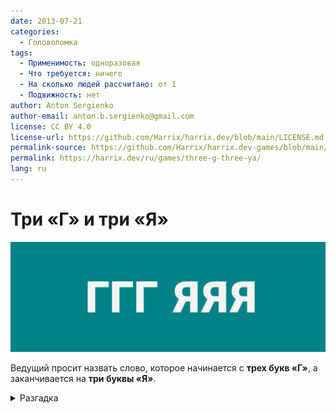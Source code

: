 ```yaml
---
date: 2013-07-21
categories:
  - Головоломка
tags:
  - Применимость: одноразовая
  - Что требуется: ничего
  - На сколько людей рассчитано: от 1
  - Подвижность: нет
author: Anton Sergienko
author-email: anton.b.sergienko@gmail.com
license: CC BY 4.0
license-url: https://github.com/Harrix/harrix.dev/blob/main/LICENSE.md
permalink-source: https://github.com/Harrix/harrix.dev-games/blob/main/three-g-three-ya/three-g-three-ya.md
permalink: https://harrix.dev/ru/games/three-g-three-ya/
lang: ru
---
```


# Три «Г» и три «Я»

![Featured image](featured-image.svg)

Ведущий просит назвать слово, которое начинается с **трех букв «Г»**, а заканчивается на **три буквы «Я»**.

<details>
<summary>Разгадка</summary>

Тригонометрия.

</details>
